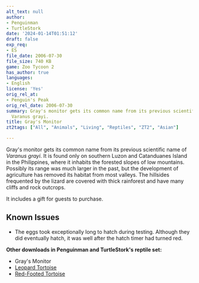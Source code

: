 ```yaml
---
alt_text: null
author:
- Penguinman
- TurtleStork
date: '2024-01-14T01:51:12'
draft: false
exp_req:
- ES
file_date: 2006-07-30
file_size: 740 KB
game: Zoo Tycoon 2
has_author: true
languages:
- English
license: 'Yes'
orig_rel_at:
- Penguin's Peak
orig_rel_date: 2006-07-30
summary: Gray's monitor gets its common name from its previous scientific name of
  Varanus grayi.
title: Gray's Monitor
zt2tags: ["All", "Animals", "Living", "Reptiles", "ZT2", "Asian"]

---
```

Gray's monitor gets its common name from its previous scientific name of *Varanus grayi*. It is found only on southern Luzon and Catanduanes Island in the Philippines, where it inhabits the forested slopes of low mountains. Possibly its range was much larger in the past, but the development of agriculture has removed its habitat from most valleys. The hillsides frequented by the lizard are covered with thick rainforest and have many cliffs and rock outcrops.

It includes a gift for guests to purchase.

## Known Issues
- The eggs took exceptionally long to hatch during testing. Although they did eventually hatch, it was well after the hatch timer had turned red.

**Other downloads in Penguinman and TurtleStork's reptile set:**
- Gray's Monitor
- [Leopard Tortoise](<https://www.zooberry.org/mods/zt2/animals/living/leopard-tortoise/>)
- [Red-Footed Tortoise](<https://www.zooberry.org/mods/zt2/animals/living/red-footed-tortoise/>)